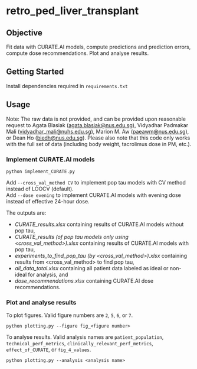 # retro_ped_liver_transplant

## Objective
Fit data with CURATE.AI models, compute predictions and prediction errors, compute dose recommendations.
Plot and analyse results.

## Getting Started
Install dependencies required in `requirements.txt`

## Usage
Note: The raw data is not provided, and can be provided upon reasonable request to Agata Blasiak (agata.blasiak@nus.edu.sg), Vidyadhar Padmakar Mali (vidyadhar_mali@nuhs.edu.sg), Marion M. Aw (paeawm@nus.edu.sg), or Dean Ho (biedh@nus.edu.sg). Please also note that this code only works with the full set of data (including body weight, tacrolimus dose in PM, etc.).

### Implement CURATE.AI models
```
python implement_CURATE.py
```
Add `--cross_val_method CV` to implement pop tau models with CV method instead of LOOCV (default).  
Add `--dose evening` to implement CURATE.AI models with evening dose instead of effective 24-hour dose.  
  
  The outputs are:
- *CURATE_results.xlsx* containing results of CURATE.AI models without pop tau,  
- *CURATE_results (of pop tau models only using <cross_val_method>).xlsx* containing results of CURATE.AI models with pop tau,  
- *experiments_to_find_pop_tau (by <cross_val_method>).xlsx* containing results from <cross_val_method> to find pop tau,  
- *all_data_total.xlsx* containing all patient data labeled as ideal or non-ideal for analysis, and  
- *dose_recommendations.xlsx* containing CURATE.AI dose recommendations.  

### Plot and analyse results
To plot figures. Valid figure numbers are `2`, `5`, `6`, or `7`.
```
python plotting.py --figure fig_<figure number>
```
  
  To analyse results. Valid analysis names are `patient_population`, `technical_perf_metrics`, `clinically_relevant_perf_metrics`, `effect_of_CURATE`, or `fig_4_values`.
```
python plotting.py --analysis <analysis name>
```
